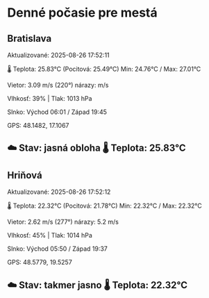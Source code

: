 ﻿# Denné počasie pre mestá

## Bratislava
Aktualizované: 2025-08-26 17:52:11

🌡️ Teplota: 25.83°C 
(Pocitová: 25.49°C)
Min: 24.76°C / Max: 27.01°C

Vietor: 3.09 m/s    (220°) 
nárazy:  m/s

Vlhkosť: 39% | Tlak: 1013 hPa

Slnko: Východ 06:01 / Západ 19:45

GPS: 48.1482, 17.1067

☁️ Stav: jasná obloha        🌡️ Teplota: 25.83°C
---

## Hriňová
Aktualizované: 2025-08-26 17:52:12

🌡️ Teplota: 22.32°C 
(Pocitová: 21.78°C)
Min: 22.32°C / Max: 22.32°C

Vietor: 2.62 m/s (277°)
nárazy: 5.2 m/s

Vlhkosť: 45% | Tlak: 1014 hPa

Slnko: Východ 05:50 / Západ 19:37

GPS: 48.5779, 19.5257

☁️ Stav: takmer jasno        🌡️ Teplota: 22.32°C
---
